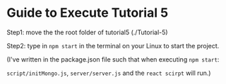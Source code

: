 # Guide to Execute Tutorial 5
Step1: move the the root folder of tutorial5 (./Tutorial-5)

Step2: type in `npm start` in the terminal on your Linux to start the project.

(I've written in the package.json file such that when executing `npm start`:

`script/initMongo.js`, `server/server.js` and the `react scirpt` will run.)
